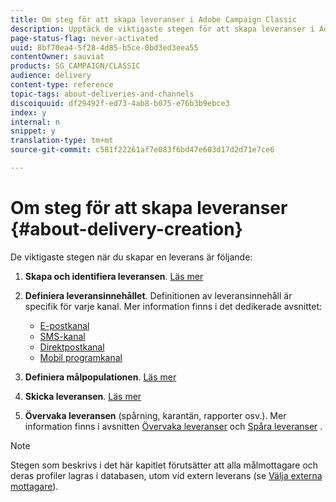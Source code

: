 ```yaml
---
title: Om steg för att skapa leveranser i Adobe Campaign Classic
description: Upptäck de viktigaste stegen för att skapa leveranser i Adobe Campaign Classic.
page-status-flag: never-activated
uuid: 8bf70ea4-5f28-4d85-b5ce-0bd3ed3eea55
contentOwner: sauviat
products: SG_CAMPAIGN/CLASSIC
audience: delivery
content-type: reference
topic-tags: about-deliveries-and-channels
discoiquuid: df29492f-ed73-4ab8-b075-e76b3b9ebce3
index: y
internal: n
snippet: y
translation-type: tm+mt
source-git-commit: c581f22261af7e083f6bd47e603d17d2d71e7ce6

---
```



# Om steg för att skapa leveranser {#about-delivery-creation}

De viktigaste stegen när du skapar en leverans är följande:

1. **Skapa och identifiera leveransen**. [Läs mer](../../delivery/using/steps-create-and-identify-the-delivery.md)

1. **Definiera leveransinnehållet**. Definitionen av leveransinnehåll är specifik för varje kanal. Mer information finns i det dedikerade avsnittet:

   * [E-postkanal](../../delivery/using/defining-the-email-content.md)
   * [SMS-kanal](../../delivery/using/sms-channel.md#defining-the-sms-content)
   * [Direktpostkanal](../../delivery/using/defining-the-direct-mail-content.md)
   * [Mobil programkanal](../../delivery/using/about-mobile-app-channel.md)

1. **Definiera målpopulationen**. [Läs mer](../../delivery/using/steps-defining-the-target-population.md)

1. **Skicka leveransen**. [Läs mer](../../delivery/using/steps-sending-the-delivery.md)

1. **Övervaka leveransen** (spårning, karantän, rapporter osv.). Mer information finns i avsnitten [Övervaka leveranser](../../delivery/using/monitoring-a-delivery.md) och [Spåra leveranser](../../delivery/using/about-message-tracking.md) .

>[!NOTE]
>
>Stegen som beskrivs i det här kapitlet förutsätter att alla målmottagare och deras profiler lagras i databasen, utom vid extern leverans (se [Välja externa mottagare](../../delivery/using/steps-defining-the-target-population.md#selecting-external-recipients)).
